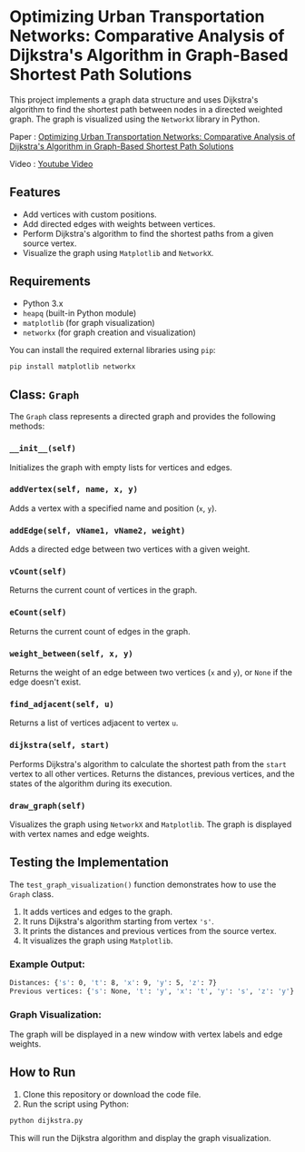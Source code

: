 # Optimizing Urban Transportation Networks: Comparative Analysis of Dijkstra's Algorithm in Graph-Based Shortest Path Solutions

This project implements a graph data structure and uses Dijkstra's algorithm to find the shortest path between nodes in a directed weighted graph. The graph is visualized using the `NetworkX` library in Python.

Paper : [Optimizing Urban Transportation Networks: Comparative Analysis of Dijkstra's Algorithm in Graph-Based Shortest Path Solutions](https://drive.google.com/file/d/10-32bzp5EdYUK66CYouRoDykO8ZZFq4E/view?usp=sharing)

Video : [Youtube Video](https://youtu.be/W233D2MKjcw)


## Features
- Add vertices with custom positions.
- Add directed edges with weights between vertices.
- Perform Dijkstra's algorithm to find the shortest paths from a given source vertex.
- Visualize the graph using `Matplotlib` and `NetworkX`.

## Requirements
- Python 3.x
- `heapq` (built-in Python module)
- `matplotlib` (for graph visualization)
- `networkx` (for graph creation and visualization)

You can install the required external libraries using `pip`:

```bash
pip install matplotlib networkx
```

## Class: `Graph`

The `Graph` class represents a directed graph and provides the following methods:

### `__init__(self)`
Initializes the graph with empty lists for vertices and edges.

### `addVertex(self, name, x, y)`
Adds a vertex with a specified name and position (`x`, `y`).

### `addEdge(self, vName1, vName2, weight)`
Adds a directed edge between two vertices with a given weight.

### `vCount(self)`
Returns the current count of vertices in the graph.

### `eCount(self)`
Returns the current count of edges in the graph.

### `weight_between(self, x, y)`
Returns the weight of an edge between two vertices (`x` and `y`), or `None` if the edge doesn't exist.

### `find_adjacent(self, u)`
Returns a list of vertices adjacent to vertex `u`.

### `dijkstra(self, start)`
Performs Dijkstra's algorithm to calculate the shortest path from the `start` vertex to all other vertices. Returns the distances, previous vertices, and the states of the algorithm during its execution.

### `draw_graph(self)`
Visualizes the graph using `NetworkX` and `Matplotlib`. The graph is displayed with vertex names and edge weights.

## Testing the Implementation

The `test_graph_visualization()` function demonstrates how to use the `Graph` class.

1. It adds vertices and edges to the graph.
2. It runs Dijkstra's algorithm starting from vertex `'s'`.
3. It prints the distances and previous vertices from the source vertex.
4. It visualizes the graph using `Matplotlib`.

### Example Output:

```bash
Distances: {'s': 0, 't': 8, 'x': 9, 'y': 5, 'z': 7}
Previous vertices: {'s': None, 't': 'y', 'x': 't', 'y': 's', 'z': 'y'}
```

### Graph Visualization:

The graph will be displayed in a new window with vertex labels and edge weights.

## How to Run

1. Clone this repository or download the code file.
2. Run the script using Python:

```bash
python dijkstra.py 
```

This will run the Dijkstra algorithm and display the graph visualization.

